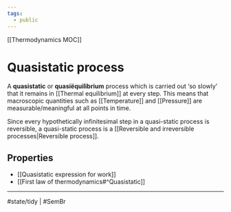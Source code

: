 ```yaml
---
tags:
  - public
---
```

[[Thermodynamics MOC]]
# Quasistatic process
A **quasistatic** or **quasiëquilibrium** process which is carried out ‘so slowly’ that it remains in [[Thermal equilibrium]] at every step.
This means that macroscopic quantities such as [[Temperature]] and [[Pressure]] are measurable/meaningful at all points in time.

Since every hypothetically infinitesimal step in a quasi-static process is reversible,
a quasi-static process is a [[Reversible and irreversible processes|Reversible process]].

## Properties
- [[Quasistatic expression for work]]
- [[First law of thermodynamics#^Quasistatic]]

---
#state/tidy | #SemBr
